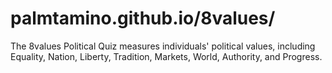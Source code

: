 # palmtamino.github.io/8values/
The 8values Political Quiz measures individuals' political values, including Equality, Nation, Liberty, Tradition, Markets, World, Authority, and Progress.
